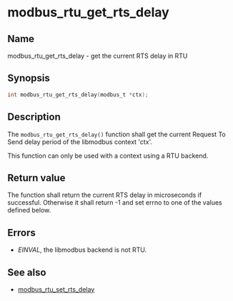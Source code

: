 # modbus_rtu_get_rts_delay

## Name

modbus_rtu_get_rts_delay - get the current RTS delay in RTU

## Synopsis

```c
int modbus_rtu_get_rts_delay(modbus_t *ctx);
```

## Description

The `modbus_rtu_get_rts_delay()` function shall get the current Request To Send
delay period of the libmodbus context 'ctx'.

This function can only be used with a context using a RTU backend.

## Return value

The function shall return the current RTS delay in microseconds if successful.
Otherwise it shall return -1 and set errno to one of the values defined below.

## Errors

- *EINVAL*, the libmodbus backend is not RTU.

## See also

- [modbus_rtu_set_rts_delay](modbus_rtu_set_rts_delay.md)
